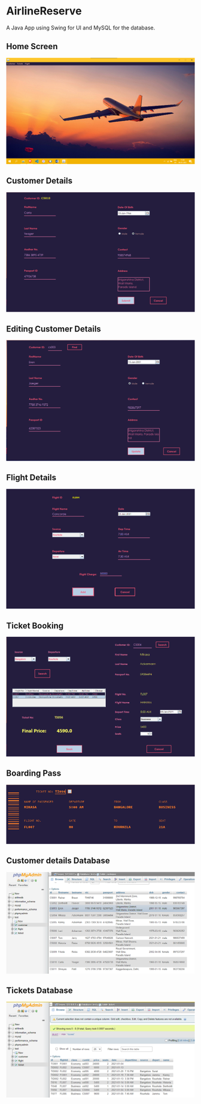# AirlineReserve

A Java App using Swing for UI and MySQL for the database.

## Home Screen
![](https://github.com/TheGreatFellow/AirlineReserve/blob/master/Samples/home_screen.png?raw=true)

## Customer Details
![](https://github.com/TheGreatFellow/AirlineReserve/blob/master/Samples/customer_info.png?raw=true)

## Editing Customer Details
![](https://github.com/TheGreatFellow/AirlineReserve/blob/master/Samples/editing_info.png?raw=true)

## Flight Details
![](https://github.com/TheGreatFellow/AirlineReserve/blob/master/Samples/flight_info.png?raw=true)

## Ticket Booking
![](https://github.com/TheGreatFellow/AirlineReserve/blob/master/Samples/ticket_booking.png?raw=true)

## Boarding Pass
![](https://github.com/TheGreatFellow/AirlineReserve/blob/master/Samples/boarding_pass.png?raw=true)

## Customer details Database
![](https://github.com/TheGreatFellow/AirlineReserve/blob/master/Samples/customer_database.png?raw=true)

## Tickets Database
![](https://github.com/TheGreatFellow/AirlineReserve/blob/master/Samples/ticket_db.png?raw=true)

